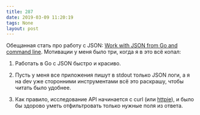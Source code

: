 ```yaml
---
title: 287
date: 2019-03-09 11:20:19
tags: None
layout: post
---
```


Обещанная стать про работу с JSON: [Work with JSON from Go and command line](https://articles.life4web.ru/eng/go-json/). Мотивации у меня было три, когда я в это всё копал:

1. Работать в Go с JSON быстро и красиво.

2. Пусть у меня все приложения пишут в stdout только JSON логи, а я на dev уже сторонними инструментами всё это раскрашу, чтобы читать было удобнее.

3. Как правило, исследование API начинается с curl (или [httpie](https://httpie.org/)), и было бы здорово уметь отфильтровать только нужные поля из ответа.
